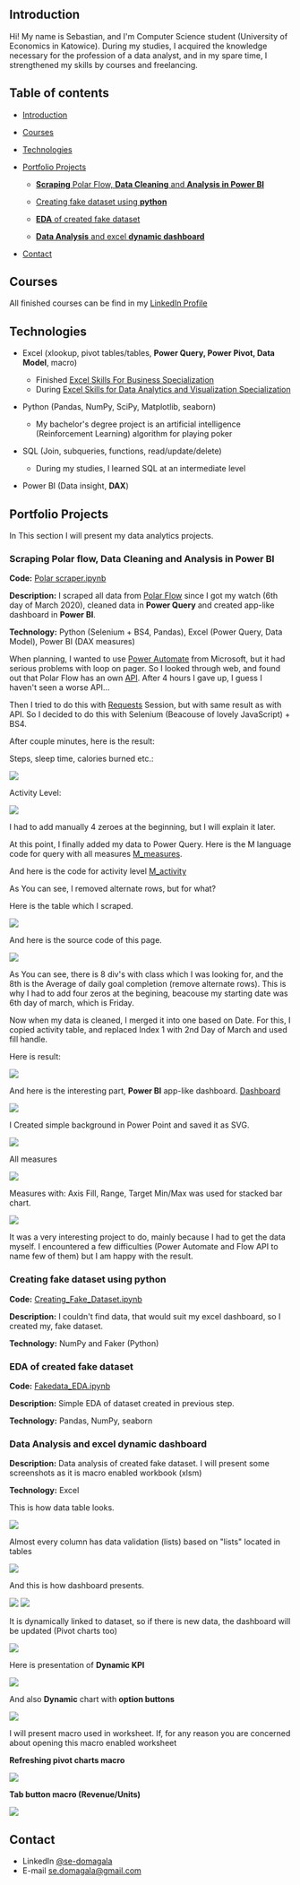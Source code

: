 ## Introduction

Hi! My name is Sebastian, and I'm Computer Science student (University of Economics in Katowice). 
During my studies, I acquired the knowledge necessary for the profession of a data analyst, and in my spare time, I strengthened my skills by courses and freelancing.

## Table of contents
- [Introduction](#introduction) 
- [Courses](#courses)
- [Technologies](#technologies)
- [Portfolio Projects](#portfolio-projects)

	- [**Scraping** Polar Flow, **Data Cleaning** and **Analysis in Power BI**](#scraping-polar-data-cleaning-analysis-in-power-bi)
	
	- [Creating fake dataset using **python**](#creating-fake-dataset-using-python)
		
	- [**EDA** of created fake dataset](#eda-of-created-fake-dataset)
		
	- [**Data Analysis** and excel **dynamic dashboard**](#data-analysis-and-excel-dynamic-dashboard)

- [Contact](#contact)
## Courses
All finished courses can be find in my [LinkedIn Profile](https://www.linkedin.com/in/se-domagala/details/certifications/)
## Technologies
- Excel (xlookup, pivot tables/tables, **Power Query, Power Pivot, Data Model**, macro)
	- Finished [Excel Skills For Business Specialization](https://www.coursera.org/specializations/excel)
	- During [Excel Skills for Data Analytics and Visualization Specialization](https://www.coursera.org/specializations/excel-data-analytics-visualization)
	
- Python (Pandas, NumPy, SciPy, Matplotlib, seaborn)
	- My bachelor's degree project is an artificial intelligence (Reinforcement Learning) algorithm for playing poker
	
- SQL (Join, subqueries, functions, read/update/delete)
	- During my studies, I learned SQL at an intermediate level

- Power BI (Data insight, **DAX**) 

## Portfolio Projects
In This section I will present my data analytics projects.

### Scraping Polar flow, Data Cleaning and Analysis in Power BI

**Code:** [Polar scraper.ipynb](https://github.com/maxiorex15625/Portfolio/blob/main/Polar%20Flow%20Project/Polar_scraper.ipynb)

**Description:** I scraped all data from [Polar Flow](https://flow.polar.com) since I got my watch (6th day of March 2020), cleaned data in **Power Query** and created app-like dashboard in **Power BI**.

**Technology:** Python (Selenium + BS4, Pandas), Excel (Power Query, Data Model), Power BI (DAX measures)

When planning, I wanted to use [Power Automate](https://powerautomate.microsoft.com/) from Microsoft, but it had serious problems with loop on pager. So I looked through web, and found out that Polar Flow has an own [API](https://www.polar.com/accesslink-api/#polar-accesslink-api). After 4 hours I gave up, I guess I haven't seen a worse API... 

Then I tried to do this with [Requests](https://requests.readthedocs.io/en/latest/) Session, but with same result as with API. So I decided to do this with Selenium (Beacouse of lovely JavaScript) + BS4.

After couple minutes, here is the result:

Steps, sleep time, calories burned etc.: 

![](Polar_Flow_Project/screenshots/table_measures.png)

Activity Level:

![](Polar_Flow_Project/screenshots/actibity.png)

I had to add manually 4 zeroes at the beginning, but I will explain it later. 

At this point, I finally added my data to Power Query. Here is the M language code for query with all measures [M_measures](https://github.com/maxiorex15625/Portfolio/blob/main/Polar%20Flow%20Project/M_measures).

And here is the code for activity level [M_activity](https://github.com/maxiorex15625/Portfolio/blob/main/Polar%20Flow%20Project/M_activity)

As You can see, I removed alternate rows, but for what? 

Here is the table which I scraped.

![](Polar_flow_Project/screenshots/flow_table.png)

And here is the source code of this page.

![](Polar_flow_Project/screenshots/source_code.png)

As You can see, there is 8 div's with class which I was looking for, and the 8th is the Average of daily goal completion (remove alternate rows). This is why I had to add four zeros at the begining, beacouse my starting date was 6th day of march, which is Friday. 

Now when my data is cleaned, I merged it into one based on Date. For this, I copied activity table, and replaced Index 1 with 2nd Day of March and used fill handle. 

Here is result:

![](Polar_flow_Project/screenshots/merged_data.png)

And here is the interesting part, **Power BI** app-like dashboard. [Dashboard](https://app.powerbi.com/groups/me/reports/9a068507-a229-4693-a2c3-d83c7cc6a79a?ctid=8fbcdc7a-dff7-4113-b007-45612ef5b74d&pbi_source=linkShare)

![](Polar_flow_Project/screenshots/power_bi_dashboard.png)

I Created simple background in Power Point and saved it as SVG.

![](Polar_flow_Project/screenshots/background.svg)

All measures 

![](Polar_flow_Project/screenshots/measures.png)

Measures with: Axis Fill, Range, Target Min/Max was used for stacked bar chart. 

![](Polar_flow_Project/screenshots/stacked_bar.png)

It was a very interesting project to do, mainly because I had to get the data myself. I encountered a few difficulties (Power Automate and Flow API to name few of them) but I am happy with the result.

### Creating fake dataset using python

**Code:** [Creating_Fake_Dataset.ipynb](https://github.com/maxiorex15625/Portfolio/blob/main/Creating_Fake_Dataset.ipynb)

**Description:** I couldn't find data, that would suit my excel dashboard, so I created my, fake dataset.

**Technology:** NumPy and Faker (Python)

### EDA of created fake dataset

**Code:** [Fakedata_EDA.ipynb](https://github.com/maxiorex15625/Portfolio/blob/main/Fakedata_EDA.ipynb)

**Description:** Simple EDA of dataset created in previous step.

**Technology:** Pandas, NumPy, seaborn
	
### Data Analysis and excel dynamic dashboard

**Description:** Data analysis of created fake dataset. I will present some screenshots as it is macro enabled workbook (xlsm)

**Technology:** Excel

This is how data table looks.

![](screenshots/Data_tbl.png)

 Almost every column has data validation (lists) based on "lists" located in tables

![](screenshots/xlookup_dvlists.png)

And this is how dashboard presents. 

![](screenshots/dashboard_photo.png)
![](screenshots/dashboard.png)

It is dynamically linked to dataset, so if there is new data, the dashboard will be updated (Pivot charts too)

![](screenshots/dynamic_changes.gif)

Here is presentation of **Dynamic KPI** 

![](screenshots/Dynamic_KPI.gif)

And also **Dynamic** chart with **option buttons**

![](screenshots/Dynamic_chart_option_buttons.gif)

I will present macro used in worksheet. If, for any reason you are concerned about opening this macro enabled worksheet

**Refreshing pivot charts macro** 

![](screenshots/Refresh_Macro.png)

**Tab button macro (Revenue/Units)**

![](screenshots/tab_button_macro.png)


## Contact
- LinkedIn [@se-domagala](https://www.linkedin.com/in/se-domagala/)
- E-mail [se.domagala@gmail.com](se.domagala@gmail.com)

